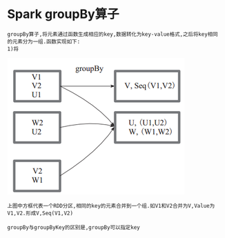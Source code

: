 # Spark groupBy算子
    groupBy算子,将元素通过函数生成相应的key,数据转化为key-value格式,之后将key相同
    的元素分为一组.函数实现如下:
    1)将
    
![image](https://github.com/williamzhang11/fastBigData/blob/master/src/main/java/com/xiu/fastBigData/groupby/image/groupBy.jpg)
    
    上图中方框代表一个RDD分区,相同的key的元素合并到一个组.如V1和V2合并为V,Value为
    V1,V2.形成V,Seq(V1,V2)
    
    groupBy与groupByKey的区别是,groupBy可以指定key